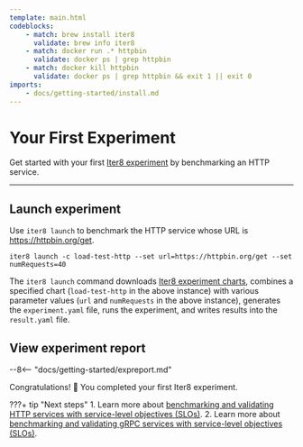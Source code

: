 ```yaml
---
template: main.html
codeblocks:
    - match: brew install iter8
      validate: brew info iter8
    - match: docker run .* httpbin
      validate: docker ps | grep httpbin
    - match: docker kill httpbin
      validate: docker ps | grep httpbin && exit 1 || exit 0
imports:
    - docs/getting-started/install.md
---
```


# Your First Experiment

Get started with your first [Iter8 experiment](concepts.md) by benchmarking an HTTP service. 
    
***

## Launch experiment
Use `iter8 launch` to benchmark the HTTP service whose URL is https://httpbin.org/get.

```shell
iter8 launch -c load-test-http --set url=https://httpbin.org/get --set numRequests=40
```

The `iter8 launch` command downloads [Iter8 experiment charts](concepts.md#experiment-chart), combines a specified chart (`load-test-http` in the above instance) with various parameter values (`url` and `numRequests` in the above instance), generates the `experiment.yaml` file, runs the experiment, and writes results into the `result.yaml` file.

## View experiment report
--8<-- "docs/getting-started/expreport.md"


Congratulations! :tada: You completed your first Iter8 experiment.

???+ tip "Next steps"
    1. Learn more about [benchmarking and validating HTTP services with service-level objectives (SLOs)](../tutorials/load-test-http/basicusage.md).
    2. Learn more about [benchmarking and validating gRPC services with service-level objectives (SLOs)](../tutorials/load-test-grpc/basicusage.md).
